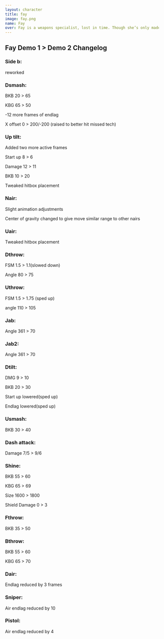 ```yaml
---
layout: character
title: fay
image: fay.png
name: Fay
over: Fay is a weapons specialist, lost in time. Though she’s only made an official appearance in the forgotten Star Fox 2, Fay feels both familiar and completely new. Her moveset is inspired by Fox from the original Super Smash Brothers, with tons of new twists. Most notably, her specials, like her sniper... The P.A.W.P. Fox, Falco, and Wolf all have iconic blasters, but they can’t hold a candle to the P.A.W.P. She isn’t always stuck with a slow sniper, though, she can switch to a weaker version of Falco’s laser. Hold B and A to swap between the pistol and the sniper! This swap is also useful for turning Fay around in the air. Her Shine is unique from the other spacies of the cast, sending neatly up and behind her to set up for interesting combo sequences. Fay’s up b is definitely the least flexible of the space animals’,as it’s only able to move straight up. However, you can charge it by holding B, allowing you to mix up your recovery distances. You might be thinking, wow, that recovery sucks. Nah. It’s bitchin. Side b is a recovery move, much like it is for other spacies, but this one is really, really different. Blast yourself with your own rocket back to the stage with this flexible yet extremely self punishing recovery option. Better get good at wall jump teching! It’s also a fun little projectile onstage, but using it in that way isn’t really a threat. Her side b isn’t the only place her missile launcher is used. Her up air, down air, and back air put the hefty weapon to good use, blasting opponents upwards and downwards, and launching them sideways with a powerful thwack. Fay isn’t your everyday spacie, but she’s still part of the Star Fox family, and you’ll feel that when you play her soon.
---
```


## Fay Demo 1 > Demo 2 Changelog

### Side b: 

reworked

### Dsmash:

BKB 20 > 65

KBG 65 > 50

-12 more frames of endlag 

X offset 0 > 200/-200 (raised to better hit missed tech)

### Up tilt:

Added two more active frames

Start up 8 > 6

Damage 12 > 11

BKB 10 > 20

Tweaked hitbox placement

### Nair:

Slight animation adjustments

Center of gravity changed to give move similar range to other nairs

### Uair:

Tweaked hitbox placement

### Dthrow:

FSM 1.5 > 1.1(slowed down)

Angle 80 > 75

### Uthrow: 

FSM 1.5 > 1.75 (sped up)

angle 110 > 105

### Jab:

Angle 361 > 70

### Jab2:

Angle 361 > 70

### Dtilt:

DMG 9 > 10

BKB 20 > 30

Start up lowered(sped up)

Endlag lowered(sped up)

### Usmash:

BKB 30 > 40

### Dash attack:

Damage 7/5 > 9/6

### Shine:

BKB 55 > 60

KBG 65 > 69

Size 1600 > 1800

Shield Damage 0 > 3

### Fthrow:

BKB 35 > 50

### Bthrow:

BKB 55 > 60

KBG 65 > 70

### Dair:

Endlag reduced by 3 frames

### Sniper:

Air endlag reduced by 10

### Pistol:

Air endlag reduced by 4
